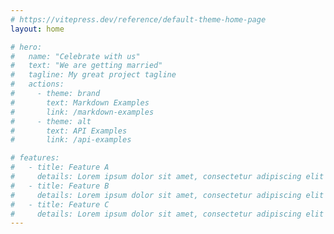 ```yaml
---
# https://vitepress.dev/reference/default-theme-home-page
layout: home

# hero:
#   name: "Celebrate with us"
#   text: "We are getting married"
#   tagline: My great project tagline
#   actions:
#     - theme: brand
#       text: Markdown Examples
#       link: /markdown-examples
#     - theme: alt
#       text: API Examples
#       link: /api-examples

# features:
#   - title: Feature A
#     details: Lorem ipsum dolor sit amet, consectetur adipiscing elit
#   - title: Feature B
#     details: Lorem ipsum dolor sit amet, consectetur adipiscing elit
#   - title: Feature C
#     details: Lorem ipsum dolor sit amet, consectetur adipiscing elit
---
```


<script setup>
  import HeartbeatKiss from "./components/HeartbeatKiss.vue";
  import CoolHeader from "./components/CoolHeader.vue";
  import Footer from "./components/Footer.vue";
</script>

<style>
  .root #main-wrapper{
    background-image: url(/grid_0.png);
    background-size: cover;
    background-position: center center;
    background-repeat: no-repeat;
  }
  </style>
<div class="root">
<HeartbeatKiss/>
<Footer/>
</div>



